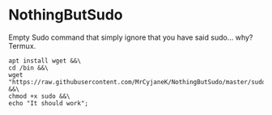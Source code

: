 # NothingButSudo
Empty Sudo command that simply ignore that you have said sudo... why? Termux.

```apt update &&\
apt install wget &&\
cd /bin &&\
wget "https://raw.githubusercontent.com/MrCyjaneK/NothingButSudo/master/sudo" &&\
chmod +x sudo &&\
echo "It should work";
